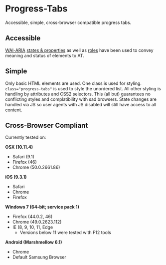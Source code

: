 # Progress-Tabs
Accessible, simple, cross-browser compatible progress tabs.

## Accessible
[WAI-ARIA](https://www.w3.org/WAI/intro/aria.php "Web Accessibility Initiative :: ARIA Homepage") [states & properties](https://www.w3.org/TR/wai-aria/states_and_properties "ARIA States and Properties") as well as [roles](https://www.w3.org/TR/wai-aria/roles "ARIA Roles Model") have been used to convey meaning and status of elements to AT.
## Simple
Only basic HTML elements are used. One class is used for styling. `class="progress-tabs"` is used to style the unordered list. All other styling is handling by attributes and CSS2 selectors. This (all but) guarantees no conflicting styles and complatibility with sad browsers. State changes are handled via JS so user agents with JS disabled will still have access to all content.

## Cross-Browser Compliant
Currently tested on:

**OSX (10.11.4)**
* Safari (9.1)
* Firefox (46)
* Chrome (50.0.2661.86)

**iOS (9.3.1)**
* Safari
* Chrome
* Firefox

**Windows 7 (64-bit; service pack 1)**
* Firefox (44.0.2, 46)
* Chrome (49.0.2623.112)
* IE (8, 9, 10, 11, Edge
  * Versions below 11 were tested with F12 tools

**Android (Marshmellow 6.1)**
* Chrome
* Default Samsung Browser
